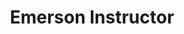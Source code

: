---
firstname: "Amanda"
lastname: "Ung"
group: "member"
title: "Emerson Instructor"
pronouns: "she/her"
img: "aung.jpg"
graduating_year: 2023
---